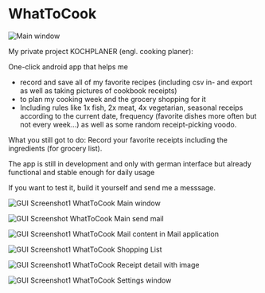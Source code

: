 # WhatToCook


![Main window](https://github.com/Caliandroid/WhatToCook/blob/master/Screenshot_20191210-120717_Kochplaner.png "Screenshot1")

My private project KOCHPLANER (engl. cooking planer): 

One-click android app that helps me 

- record and save all of my favorite recipes (including csv in- and export as well as taking pictures of cookbook receipts)
- to plan my cooking week and the grocery shopping for it
- Including rules like 1x fish, 2x meat, 4x vegetarian, seasonal receips according to the current date, frequency (favorite dishes more often but not every week...) as well as some random receipt-picking voodo. 

What you still got to do: Record your favorite receipts including the ingredients (for grocery list). 

The app is still in development and only with german interface but already functional and stable enough for daily usage

If you want to test it, build it yourself and send me a messsage.



![GUI Screenshot1 WhatToCook Main window](https://github.com/Caliandroid/WhatToCook/blob/maste/Screenshot_20191210-120717_Kochplaner.png "Screenshot4")

![GUI Screenshot WhatToCook Main send mail](https://github.com/Caliandroid/WhatToCook/blob/master/Screenshot_20191210-120748_Kochplaner.png "Screenshot3")


![GUI Screenshot1 WhatToCook Mail content in Mail application](https://github.com/Caliandroid/WhatToCook/blob/master/Screenshot_20191210-120807_FairEmail.png "Screenshot5")

![GUI Screenshot1 WhatToCook Shopping List](https://github.com/Caliandroid/WhatToCook/blob/master/Screenshot_20191210-120839_Kochplaner.png "Screenshot6")

![GUI Screenshot1 WhatToCook Receipt detail with image](https://github.com/Caliandroid/WhatToCook/blob/master/Screenshot_20191210-120934_Kochplaner.png "Screenshot7")

![GUI Screenshot1 WhatToCook Settings window](https://github.com/Caliandroid/WhatToCook/blob/master/Screenshot_20191210-120855_Kochplaner.png "Screenshot8")

